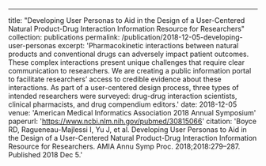 ---
title: "Developing User Personas to Aid in the Design of a User-Centered Natural Product-Drug Interaction Information Resource for Researchers"
collection: publications
permalink: /publication/2018-12-05-developing-user-personas
excerpt: 'Pharmacokinetic interactions between natural products and conventional drugs can adversely impact patient outcomes. These complex interactions present unique challenges that require clear communication to researchers. We are creating a public information portal to facilitate researchers’ access to credible evidence about these interactions. As part of a user-centered design process, three types of intended researchers were surveyed: drug-drug interaction scientists, clinical pharmacists, and drug compendium editors.'
date: 2018-12-05
venue: 'American Medical Informatics Association 2018 Annual Symposium'
paperurl: 'https://www.ncbi.nlm.nih.gov/pubmed/30815066'
citation: 'Boyce RD, Ragueneau-Majlessi I, Yu J, et al. Developing User Personas to Aid in the Design of a User-Centered Natural Product-Drug Interaction Information Resource for Researchers. AMIA Annu Symp Proc. 2018;2018:279–287. Published 2018 Dec 5.'
